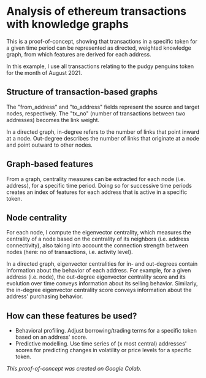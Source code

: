 # Analysis of ethereum transactions with knowledge graphs


This is a proof-of-concept, showing that transactions in a specific token for a given time period can be represented as directed, weighted knowledge graph, from which features are derived for each address.

In this example, I use all transactions relating to the pudgy penguins token for the month of August 2021.

## Structure of transaction-based graphs

The "from_address" and "to_address" fields represent the source and target nodes, respectively. The "tx_no" (number of transactions between two addresses) becomes the link weight.

In a directed graph, in-degree refers to the number of links that point inward at a node. Out-degree describes the number of links that originate at a node and point outward to other nodes.

## Graph-based features

From a graph, centrality measures can be extracted for each node (i.e. address), for a specific time period. Doing so for successive time periods creates an index of features for each address that is active in a specific token.

## Node centrality

For each node, I compute the eigenvector centrality, which measures the centrality of a node based on the centrality of its neighbors (i.e. address connectivity), also taking into account the connection strength between nodes (here: no of transactions, i.e. activity level).

In a directed graph, eigenvector centralities for in- and out-degrees contain information about the behavior of each address. For example, for a given address (i.e. node), the out-degree eigenvector centrality score and its evolution over time conveys information about its selling behavior. Similarly, the in-degree eigenvector centrality score conveys information about the address' purchasing behavior.

## How can these features be used?

* Behavioral profiling. Adjust borrowing/trading terms for a specific token based on an address' score.
* Predictive modelling. Use time series of (x most central) addresses' scores for predicting changes in volatility or price levels for a specific token.



*This proof-of-concept was created on Google Colab.*
